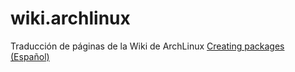 # wiki.archlinux
Traducción de páginas de la Wiki de ArchLinux
[Creating packages (Español)](https://wiki.archlinux.org/index.php/Creating_packages_(Español))
